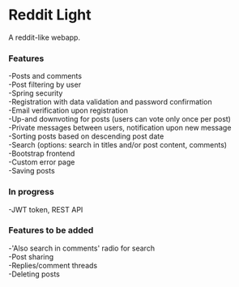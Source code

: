 # Reddit Light
A reddit-like webapp.

### Features
-Posts and comments  
-Post filtering by user  
-Spring security  
-Registration with data validation and password confirmation  
-Email verification upon registration  
-Up-and downvoting for posts (users can vote only once per post)     
-Private messages between users, notification upon new message  
-Sorting posts based on descending post date  
-Search (options: search in titles and/or post content, comments)  
-Bootstrap frontend  
-Custom error page  
-Saving posts  

### In progress  
-JWT token, REST API  

### Features to be added  
-'Also search in comments' radio for search  
-Post sharing  
-Replies/comment threads  
-Deleting posts  
